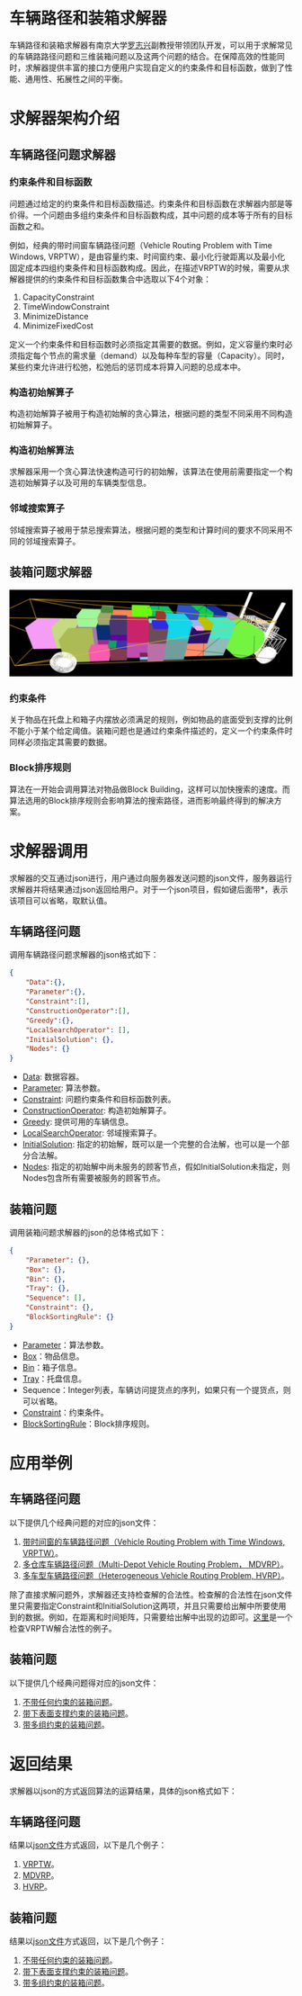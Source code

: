 # 车辆路径和装箱求解器

车辆路径和装箱求解器有南京大学[罗志兴](https://sme.nju.edu.cn/lzx/list.htm)副教授带领团队开发，可以用于求解常见的车辆路路径问题和三维装箱问题以及这两个问题的结合。在保障高效的性能同时，求解器提供丰富的接口方便用户实现自定义的约束条件和目标函数，做到了性能、通用性、拓展性之间的平衡。


# 求解器架构介绍


## 车辆路径问题求解器

### 约束条件和目标函数

问题通过给定的约束条件和目标函数描述。约束条件和目标函数在求解器内部是等价得。一个问题由多组约束条件和目标函数构成，其中问题的成本等于所有的目标函数之和。

例如，经典的带时间窗车辆路径问题（Vehicle Routing Problem with Time Windows, VRPTW），是由容量约束、时间窗约束、最小化行驶距离以及最小化固定成本四组约束条件和目标函数构成。因此，在描述VRPTW的时候，需要从求解器提供的约束条件和目标函数集合中选取以下4个对象：

 1. CapacityConstraint
 2. TimeWindowConstraint
 3. MinimizeDistance
 4. MinimizeFixedCost

定义一个约束条件和目标函数时必须指定其需要的数据。例如，定义容量约束时必须指定每个节点的需求量（demand）以及每种车型的容量（Capacity）。同时，某些约束允许进行松弛，松弛后的惩罚成本将算入问题的总成本中。

### 构造初始解算子

构造初始解算子被用于构造初始解的贪心算法，根据问题的类型不同采用不同构造初始解算子。

### 构造初始解算法

求解器采用一个贪心算法快速构造可行的初始解，该算法在使用前需要指定一个构造初始解算子以及可用的车辆类型信息。

### 邻域搜索算子

邻域搜索算子被用于禁忌搜索算法，根据问题的类型和计算时间的要求不同采用不同的邻域搜索算子。



## 装箱问题求解器

![](/image/packing.png)

### 约束条件

关于物品在托盘上和箱子内摆放必须满足的规则，例如物品的底面受到支撑的比例不能小于某个给定阈值。装箱问题也是通过约束条件描述的，定义一个约束条件时同样必须指定其需要的数据。

### Block排序规则

算法在一开始会调用算法对物品做Block Building，这样可以加快搜索的速度。而算法选用的Block排序规则会影响算法的搜索路径，进而影响最终得到的解决方案。

# 求解器调用

求解器的交互通过json进行，用户通过向服务器发送问题的json文件，服务器运行求解器并将结果通过json返回给用户。对于一个json项目，假如键后面带\*，表示该项目可以省略，取默认值。

## 车辆路径问题

调用车辆路径问题求解器的json格式如下：
```json
{
	"Data":{},
	"Parameter":{},
	"Constraint":[],
	"ConstructionOperator":[],
	"Greedy":{},
	"LocalSearchOperator": [],
	"InitialSolution": {},
	"Nodes": {}
}
```
* [Data](doc/routing/common/Data.md): 数据容器。
* [Parameter](doc/routing/common/Parameter.md): 算法参数。
* [Constraint](doc/routing/constraints/Constraint.md): 问题约束条件和目标函数列表。
* [ConstructionOperator](doc/routing/operators/ConstructionOperator.md): 构造初始解算子。
* [Greedy](doc/routing/common/Greedy.md): 提供可用的车辆信息。
* [LocalSearchOperator](doc/routing/operators/LocalSearchOperator.md): 邻域搜索算子。
* [InitialSolution](doc/routing/common/InitialSolution.md): 指定的初始解，既可以是一个完整的合法解，也可以是一个部分合法解。
* [Nodes](doc/routing/common/Nodes.md): 指定的初始解中尚未服务的顾客节点，假如InitialSolution未指定，则Nodes包含所有需要被服务的顾客节点。



## 装箱问题

调用装箱问题求解器的json的总体格式如下：

```json
{
	"Parameter": {},
	"Box": {},
	"Bin": {},
	"Tray": {},
	"Sequence": [],
	"Constraint": {},
	"BlockSortingRule": {}
}
```
* [Parameter](doc/packing/common/Parameter.md)：算法参数。
* [Box](doc/packing/common/Box.md)：物品信息。
* [Bin](doc/packing/common/Bin.md)：箱子信息。
* [Tray](doc/packing/common/Tray.md)：托盘信息。
* Sequence：Integer列表，车辆访问提货点的序列，如果只有一个提货点，则可以省略。
* [Constraint](doc/packing/constraints/Constraint.md)：约束条件。
* [BlockSortingRule](doc/packing/common/BlockSortingRule.md)：Block排序规则。



# 应用举例


## 车辆路径问题

以下提供几个经典问题的对应的json文件：

1. [带时间窗的车辆路径问题（Vehicle Routing Problem with Time Windows, VRPTW）](json/c201_input.json)。
2. [多仓库车辆路径问题（Multi-Depot Vehicle Routing Problem， MDVRP）](json/p22_input.json)。
3. [多车型车辆路径问题（Heterogeneous Vehicle Routing Problem, HVRP）](json/c100_20mix_input.json)。

除了直接求解问题外，求解器还支持检查解的合法性。检查解的合法性在json文件里只需要指定Constraint和InitialSolution这两项，并且只需要给出解中所要使用到的数据。例如，在距离和时间矩阵，只需要给出解中出现的边即可。[这里](json/c201_result_check.json)是一个检查VRPTW解合法性的例子。

## 装箱问题

以下提供几个经典问题得对应的json文件：

1. [不带任何约束的装箱问题](json/BR8_1_no_constraint.json)。
2. [带下表面支撑约束的装箱问题](json/BR8_1_support_area.json)。
3. [带多组约束的装箱问题](json/chongqing.json)。

# 返回结果

求解器以json的方式返回算法的运算结果，具体的json格式如下：

## 车辆路径问题


结果以[json文件](doc/routing/common/Result.md)方式返回，以下是几个例子：

1. [VRPTW](json/c201_result.json)。
2. [MDVRP](json/p22_result.json)。
3. [HVRP](json/c100_20mix_result.json)。

## 装箱问题

结果以[json文件](doc/packing/common/Result.md)方式返回，以下是几个例子：

1. [不带任何约束的装箱问题](json/BRBR8_1_no_constraint_result.json)。
2. [带下表面支撑约束的装箱问题](json/BR8_1_support_area_result.json)。
3. [带多组约束的装箱问题](json/chongqing_result.json)。

